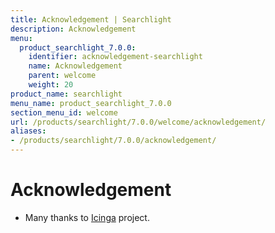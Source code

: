 ```yaml
---
title: Acknowledgement | Searchlight
description: Acknowledgement
menu:
  product_searchlight_7.0.0:
    identifier: acknowledgement-searchlight
    name: Acknowledgement
    parent: welcome
    weight: 20
product_name: searchlight
menu_name: product_searchlight_7.0.0
section_menu_id: welcome
url: /products/searchlight/7.0.0/welcome/acknowledgement/
aliases:
- /products/searchlight/7.0.0/acknowledgement/
---
```


# Acknowledgement
 - Many thanks to [Icinga](https://www.icinga.com/) project.

